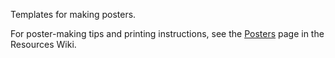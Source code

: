 Templates for making posters.

For poster-making tips and printing instructions, see the [Posters](https://github.com/voytekresearch/Resources/wiki/Posters) page in the Resources Wiki.
